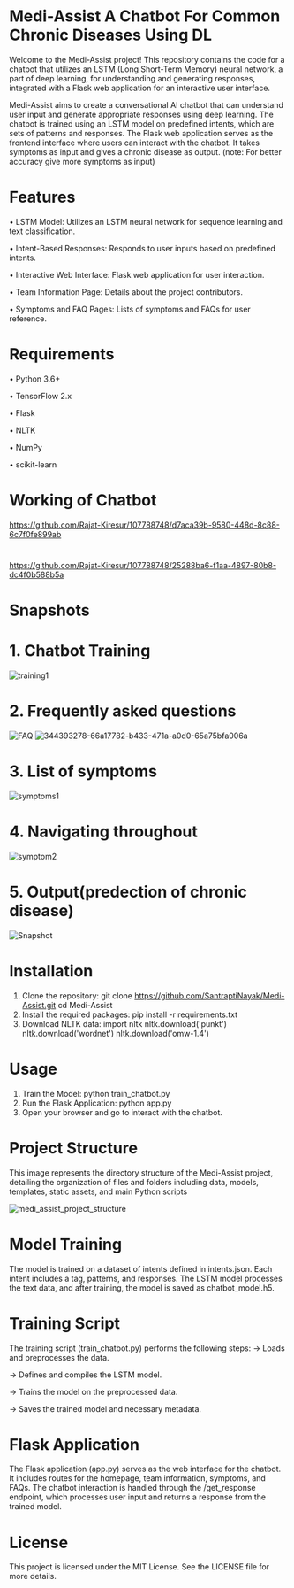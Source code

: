 # Medi-Assist A Chatbot For Common Chronic Diseases Using DL 
Welcome to the Medi-Assist project! This repository contains the code for a chatbot that utilizes an LSTM (Long Short-Term Memory) neural network, a part of deep learning, for understanding and generating responses, integrated with a Flask web application for an interactive user interface.

Medi-Assist aims to create a conversational AI chatbot that can understand user input and generate appropriate responses using deep learning. The chatbot is trained using an LSTM model on predefined intents, which are sets of patterns and responses. The Flask web application serves as the frontend interface where users can interact with the chatbot. It takes symptoms as input and gives a chronic disease as output.
(note: For better accuracy give more symptoms as input)

# Features
•	LSTM Model: Utilizes an LSTM neural network for sequence learning and text classification.

•	Intent-Based Responses: Responds to user inputs based on predefined intents.

•	Interactive Web Interface: Flask web application for user interaction.

•	Team Information Page: Details about the project contributors.

•	Symptoms and FAQ Pages: Lists of symptoms and FAQs for user reference.


# Requirements
•	Python 3.6+

•	TensorFlow 2.x

•	Flask

•	NLTK

•	NumPy

•	scikit-learn


# Working of Chatbot



https://github.com/Rajat-Kiresur/107788748/d7aca39b-9580-448d-8c88-6c7f0fe899ab


#    

https://github.com/Rajat-Kiresur/107788748/25288ba6-f1aa-4897-80b8-dc4f0b588b5a




# Snapshots

# 1. Chatbot Training
![training1](https://github.com/SantraptiNayak/Medi-Assist/assets/107788748/a45e460e-3315-4191-b503-4060d5f1809f)
                    

# 2. Frequently asked questions
![FAQ](https://github.com/Rajat-Kiresur/107788748/66a17782-b433-471a-a0d0-65a75bfa006a)
![344393278-66a17782-b433-471a-a0d0-65a75bfa006a](https://github.com/user-attachments/assets/aefba27b-fb5e-468c-bc95-c5580612f662)

                   
# 3. List of symptoms
![symptoms1](https://github.com/Rajat-Kiresur/![344393293-6504dc2a-3c4e-44b9-9935-401bed31688c](https://github.com/user-attachments/assets/b998e722-3d7a-4865-93d8-c6919f809b7a)
)


# 4. Navigating throughout
![symptom2](https://github.com/Rajat-Kiresur/107788748/fadc18b8-9829-476e-8875-bc476411e5d6)
    
# 5. Output(predection of chronic disease)
![Snapshot](https://github.com/Rajat-Kiresur/107788748/ada44074-7f20-46a1-8597-22c2e057fdf2)



# Installation
1.	Clone the repository:
    git clone https://github.com/SantraptiNayak/Medi-Assist.git cd Medi-Assist 
2.	Install the required packages:
    pip install -r requirements.txt 
3.	Download NLTK data:
    import nltk nltk.download('punkt') nltk.download('wordnet') nltk.download('omw-1.4') 

# Usage
1.	Train the Model:
    python train_chatbot.py 
2.	Run the Flask Application:
    python app.py 
3.	Open your browser and go to interact with the chatbot.

# Project Structure

This image represents the directory structure of the Medi-Assist project, detailing the organization of files and folders including data, models, templates, static assets, and main Python scripts

![medi_assist_project_structure](https://github.com/Rajat-Kiresur/107788748/21f42c1c-2e49-48b7-8ed5-1675c8606db0)


# Model Training
The model is trained on a dataset of intents defined in intents.json. Each intent includes a tag, patterns, and responses. The LSTM model processes the text data, and after training, the model is saved as chatbot_model.h5.

# Training Script
The training script (train_chatbot.py) performs the following steps:
-> Loads and preprocesses the data.

-> Defines and compiles the LSTM model.

-> Trains the model on the preprocessed data.

-> Saves the trained model and necessary metadata.


# Flask Application
The Flask application (app.py) serves as the web interface for the chatbot. It includes routes for the homepage, team information, symptoms, and FAQs. The chatbot interaction is handled through the /get_response endpoint, which processes user input and returns a response from the trained model.

# License
This project is licensed under the MIT License. See the LICENSE file for more details.



